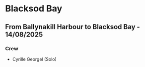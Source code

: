 # Blacksod Bay


## From Ballynakill Harbour to Blacksod Bay - 14/08/2025

### Crew

- Cyrille Georgel (Solo)




